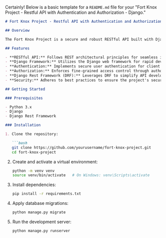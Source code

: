 Certainly! Below is a basic template for a `README.md` file for your "Fort Knox Project - Restful API with Authentication and Authorization - Django."

```markdown
# Fort Knox Project - Restful API with Authentication and Authorization - Django

## Overview

The Fort Knox Project is a secure and robust RESTful API built with Django, incorporating authentication and authorization mechanisms to ensure data privacy and controlled access.

## Features

- **RESTful API:** Follows REST architectural principles for seamless interaction with clients.
- **Django Framework:** Utilizes the Django web framework for rapid development and maintainability.
- **Authentication:** Implements secure user authentication for client identification.
- **Authorization:** Enforces fine-grained access control through authorization mechanisms.
- **Django Rest Framework (DRF):** Leverages DRF to simplify API development, serialization, and view handling.
- **Security:** Adheres to best practices to ensure the project's security, inspired by the metaphorical strength of Fort Knox.

## Getting Started

### Prerequisites

- Python 3.x
- Django
- Django Rest Framework

### Installation

1. Clone the repository:

   ```bash
   git clone https://github.com/yourusername/fort-knox-project.git
   cd fort-knox-project
   ```

2. Create and activate a virtual environment:

   ```bash
   python -m venv venv
   source venv/bin/activate   # On Windows: venv\Scripts\activate
   ```

3. Install dependencies:

   ```bash
   pip install -r requirements.txt
   ```

4. Apply database migrations:

   ```bash
   python manage.py migrate
   ```

5. Run the development server:

   ```bash
   python manage.py runserver
   ```





```

